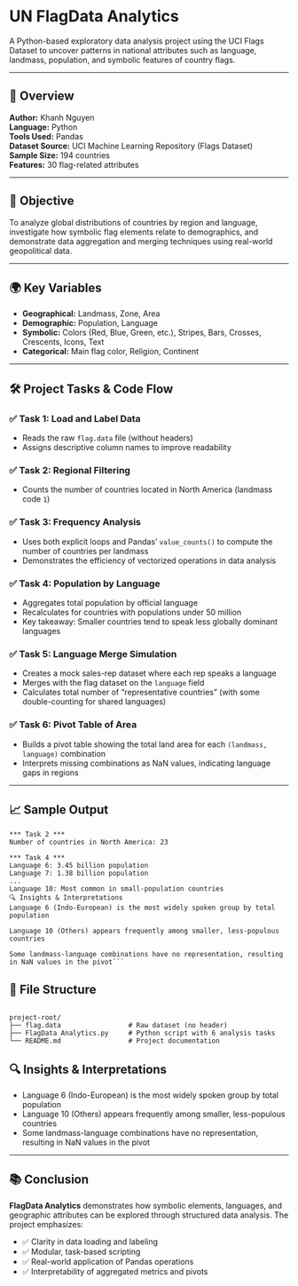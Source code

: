 # UN FlagData Analytics  
A Python-based exploratory data analysis project using the UCI Flags Dataset to uncover patterns in national attributes such as language, landmass, population, and symbolic features of country flags.

---

## 📌 Overview  
**Author:** Khanh Nguyen  
**Language:** Python  
**Tools Used:** Pandas  
**Dataset Source:** UCI Machine Learning Repository (Flags Dataset)  
**Sample Size:** 194 countries  
**Features:** 30 flag-related attributes

---

## 🧠 Objective  
To analyze global distributions of countries by region and language, investigate how symbolic flag elements relate to demographics, and demonstrate data aggregation and merging techniques using real-world geopolitical data.

---

## 🌍 Key Variables  
- **Geographical:** Landmass, Zone, Area  
- **Demographic:** Population, Language  
- **Symbolic:** Colors (Red, Blue, Green, etc.), Stripes, Bars, Crosses, Crescents, Icons, Text  
- **Categorical:** Main flag color, Religion, Continent

---

## 🛠 Project Tasks & Code Flow  

### ✅ Task 1: Load and Label Data  
- Reads the raw `flag.data` file (without headers)  
- Assigns descriptive column names to improve readability  

### ✅ Task 2: Regional Filtering  
- Counts the number of countries located in North America (landmass code `1`)

### ✅ Task 3: Frequency Analysis  
- Uses both explicit loops and Pandas’ `value_counts()` to compute the number of countries per landmass  
- Demonstrates the efficiency of vectorized operations in data analysis  

### ✅ Task 4: Population by Language  
- Aggregates total population by official language  
- Recalculates for countries with populations under 50 million  
- Key takeaway: Smaller countries tend to speak less globally dominant languages

### ✅ Task 5: Language Merge Simulation  
- Creates a mock sales-rep dataset where each rep speaks a language  
- Merges with the flag dataset on the `language` field  
- Calculates total number of “representative countries” (with some double-counting for shared languages)

### ✅ Task 6: Pivot Table of Area  
- Builds a pivot table showing the total land area for each `(landmass, language)` combination  
- Interprets missing combinations as NaN values, indicating language gaps in regions

---

## 📈 Sample Output  
```plaintext
*** Task 2 ***
Number of countries in North America: 23

*** Task 4 ***
Language 6: 3.45 billion population
Language 7: 1.38 billion population
...
Language 10: Most common in small-population countries
🔍 Insights & Interpretations
Language 6 (Indo-European) is the most widely spoken group by total population

Language 10 (Others) appears frequently among smaller, less-populous countries

Some landmass-language combinations have no representation, resulting in NaN values in the pivot```
```
## 📎 File Structure
<pre><code>
project-root/
├── flag.data                 # Raw dataset (no header)
├── FlagData Analytics.py     # Python script with 6 analysis tasks
└── README.md                 # Project documentation               
</code></pre>

## 🔍 Insights & Interpretations
- Language 6 (Indo-European) is the most widely spoken group by total population
- Language 10 (Others) appears frequently among smaller, less-populous countries
- Some landmass-language combinations have no representation, resulting in NaN values in the pivot
---

## 📚 Conclusion

**FlagData Analytics** demonstrates how symbolic elements, languages, and geographic attributes can be explored through structured data analysis. The project emphasizes:

- ✅ Clarity in data loading and labeling
- ✅ Modular, task-based scripting
- ✅ Real-world application of Pandas operations
- ✅ Interpretability of aggregated metrics and pivots
